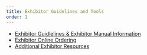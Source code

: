 ```yaml
---
title: Exhibitor Guidelines and Tools
order: 1
---
```


- [Exhibitor Guidlelines &amp; Exhibitor Manual Information](https://ops.austinconventioncenter.com/exhibitor_guidelines)
- [Exhibitor Online Ordering](https://www.austinconventioncenter.com/exhibit/)
- [Additional Exhibitor Resources](https://www.austinconventioncenter.com/guidelines-and-resources/)
